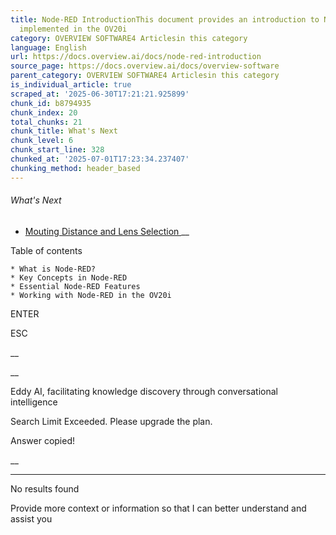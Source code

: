 ```yaml
---
title: Node-RED IntroductionThis document provides an introduction to Node-RED as
  implemented in the OV20i
category: OVERVIEW SOFTWARE4 Articlesin this category
language: English
url: https://docs.overview.ai/docs/node-red-introduction
source_page: https://docs.overview.ai/docs/overview-software
parent_category: OVERVIEW SOFTWARE4 Articlesin this category
is_individual_article: true
scraped_at: '2025-06-30T17:21:21.925899'
chunk_id: b8794935
chunk_index: 20
total_chunks: 21
chunk_title: What's Next
chunk_level: 6
chunk_start_line: 328
chunked_at: '2025-07-01T17:23:34.237407'
chunking_method: header_based
---
```


###### What's Next

  * [ Mouting Distance and Lens Selection ](/docs/lens-selection) __



Table of contents

    * What is Node-RED? 
    * Key Concepts in Node-RED 
    * Essential Node-RED Features 
    * Working with Node-RED in the OV20i 



ENTER

ESC

 __

__

Eddy AI, facilitating knowledge discovery through conversational intelligence

Search Limit Exceeded. Please upgrade the plan.

Answer copied\!

__

__ __

No results found

Provide more context or information so that I can better understand and assist you
